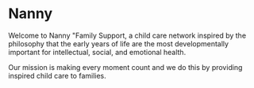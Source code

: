 # Nanny

Welcome to Nanny "Family Support, 
a child care network inspired by the philosophy that the early years of life are the most developmentally 
important for intellectual, social, and emotional health.

Our mission is making every moment count and we do this by providing inspired child care to families.